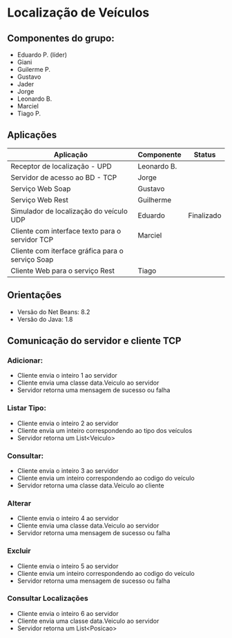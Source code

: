# Localiza&ccedil;&atilde;o de Ve&iacute;culos

## Componentes do grupo:

 * Eduardo P. (l&iacute;der)
 * Giani
 * Guilerme P.
 * Gustavo
 * Jader
 * Jorge
 * Leonardo B.
 * Marciel
 * Tiago P.

## Aplica&ccedil;&otilde;es

| Aplica&ccedil;&atilde;o | Componente | Status |
| ------------------------|------------|-----------|
| Receptor de localiza&ccedil;&atilde;o - UPD | Leonardo B. |  |
| Servidor de acesso ao BD - TCP | Jorge |  |
| Servi&ccedil;o Web Soap | Gustavo |  |
| Servi&ccedil;o Web Rest | Guilherme |  |
| Simulador de localiza&ccedil;&atilde;o do ve&iacute;culo UDP | Eduardo | Finalizado |
| Cliente com interface texto para o servidor TCP | Marciel  |  |
| Cliente com iterface gr&aacute;fica para o servi&ccedil;o Soap |  |  |
| Cliente Web para o servi&ccedil;o Rest | Tiago |  |

## Orienta&ccedil;&otilde;es

 * Vers&atilde;o do Net Beans: 8.2
 * Vers&atilde;o do Java: 1.8

## Comunica&ccedil;&atilde;o do servidor e cliente TCP

### Adicionar:
 * Cliente envia o inteiro 1 ao servidor
 * Cliente envia uma classe data.Veiculo ao servidor
 * Servidor retorna uma mensagem de sucesso ou falha
 
### Listar Tipo:
 * Cliente envia o inteiro 2 ao servidor
 * Cliente envia um inteiro correspondendo ao tipo dos ve&iacute;culos
 * Servidor retorna um List\<Veiculo>

### Consultar:
 * Cliente envia o inteiro 3 ao servidor
 * Cliente envia um inteiro correspondendo ao codigo do ve&iacute;culo
 * Servidor retorna uma classe data.Veiculo ao cliente

### Alterar
 * Cliente envia o inteiro 4 ao servidor
 * Cliente envia uma classe data.Veiculo ao servidor
 * Servidor retorna uma mensagem de sucesso ou falha

### Excluir
 * Cliente envia o inteiro 5 ao servidor
 * Cliente envia um inteiro correspondendo ao codigo do ve&iacute;culo
 * Servidor retorna uma mensagem de sucesso ou falha

### Consultar Localizações
 * Cliente envia o inteiro 6 ao servidor
 * Cliente envia uma classe data.Veiculo ao servidor
 * Servidor retorna um List\<Posicao>
